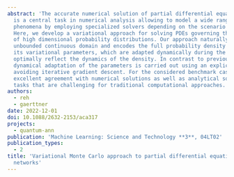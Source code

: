 ```yaml
---
abstract: 'The accurate numerical solution of partial differential equations (PDEs)
  is a central task in numerical analysis allowing to model a wide range of natural
  phenomena by employing specialized solvers depending on the scenario of application.
  Here, we develop a variational approach for solving PDEs governing the evolution
  of high dimensional probability distributions. Our approach naturally works on the
  unbounded continuous domain and encodes the full probability density function through
  its variational parameters, which are adapted dynamically during the evolution to
  optimally reflect the dynamics of the density. In contrast to previous works, this
  dynamical adaptation of the parameters is carried out using an explicit prescription
  avoiding iterative gradient descent. For the considered benchmark cases we observe
  excellent agreement with numerical solutions as well as analytical solutions for
  tasks that are challenging for traditional computational approaches.'
authors:
  - reh
  - gaerttner
date: 2022-12-01
doi: 10.1088/2632-2153/aca317
projects:
  - quantum-ann
publication: 'Machine Learning: Science and Technology **3**, 04LT02'
publication_types:
  - 2
title: 'Variational Monte Carlo approach to partial differential equations with neural
  networks'
---
```

